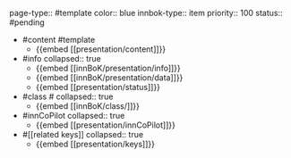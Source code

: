 page-type:: #template
color:: blue
innbok-type:: item
priority:: 100
status:: #pending

- #content #template
	- {{embed [[presentation/content]]}}
- #info
  collapsed:: true
	- {{embed [[innBoK/presentation/info]]}}
	- {{embed [[innBoK/presentation/data]]}}
	- {{embed [[presentation/status]]}}
- #class #
  collapsed:: true
	- {{embed [[innBoK/class/]]}}
- #innCoPilot
  collapsed:: true
	- {{embed [[presentation/innCoPilot]]}}
- #[[related keys]]
  collapsed:: true
	- {{embed [[presentation/keys]]}}
